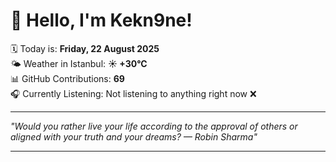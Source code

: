 # 👋 Hello, I'm Kekn9ne!

🗓️ Today is: **Friday, 22 August 2025**  
🌤️ Weather in Istanbul: **☀️   +30°C**  
📊 GitHub Contributions: **69**  
🎧 Currently Listening: Not listening to anything right now ❌

---

_"Would you rather live your life according to the approval of others or aligned with your truth and your dreams? — *Robin Sharma*"_

---
